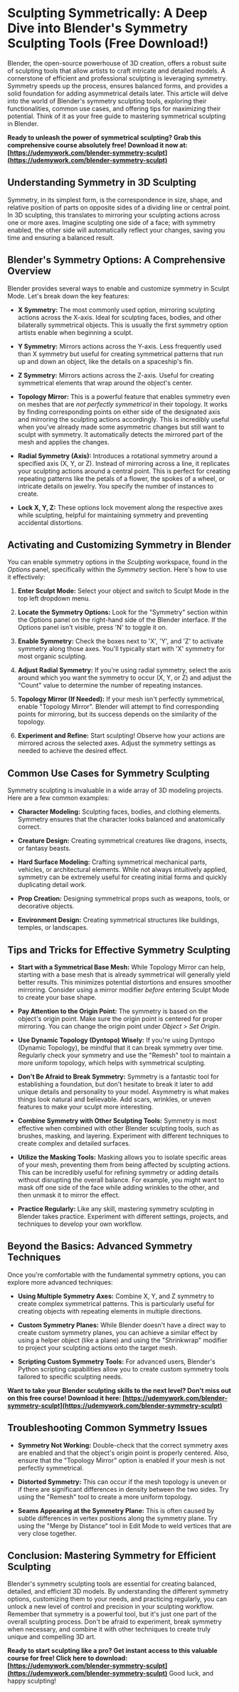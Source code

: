 # Sculpting Symmetrically: A Deep Dive into Blender's Symmetry Sculpting Tools (Free Download!)

Blender, the open-source powerhouse of 3D creation, offers a robust suite of sculpting tools that allow artists to craft intricate and detailed models. A cornerstone of efficient and professional sculpting is leveraging symmetry. Symmetry speeds up the process, ensures balanced forms, and provides a solid foundation for adding asymmetrical details later. This article will delve into the world of Blender's symmetry sculpting tools, exploring their functionalities, common use cases, and offering tips for maximizing their potential. Think of it as your free guide to mastering symmetrical sculpting in Blender.

**Ready to unleash the power of symmetrical sculpting? Grab this comprehensive course absolutely free! Download it now at: [https://udemywork.com/blender-symmetry-sculpt](https://udemywork.com/blender-symmetry-sculpt)**

## Understanding Symmetry in 3D Sculpting

Symmetry, in its simplest form, is the correspondence in size, shape, and relative position of parts on opposite sides of a dividing line or central point. In 3D sculpting, this translates to mirroring your sculpting actions across one or more axes. Imagine sculpting one side of a face; with symmetry enabled, the other side will automatically reflect your changes, saving you time and ensuring a balanced result.

## Blender's Symmetry Options: A Comprehensive Overview

Blender provides several ways to enable and customize symmetry in Sculpt Mode.  Let's break down the key features:

*   **X Symmetry:**  The most commonly used option, mirroring sculpting actions across the X-axis. Ideal for sculpting faces, bodies, and other bilaterally symmetrical objects.  This is usually the first symmetry option artists enable when beginning a sculpt.

*   **Y Symmetry:** Mirrors actions across the Y-axis.  Less frequently used than X symmetry but useful for creating symmetrical patterns that run up and down an object, like the details on a spaceship's fin.

*   **Z Symmetry:** Mirrors actions across the Z-axis.  Useful for creating symmetrical elements that wrap around the object's center.

*   **Topology Mirror:** This is a powerful feature that enables symmetry even on meshes that are *not perfectly symmetrical* in their topology. It works by finding corresponding points on either side of the designated axis and mirroring the sculpting actions accordingly.  This is incredibly useful when you’ve already made some asymmetric changes but still want to sculpt with symmetry. It automatically detects the mirrored part of the mesh and applies the changes.

*   **Radial Symmetry (Axis):**  Introduces a rotational symmetry around a specified axis (X, Y, or Z).  Instead of mirroring across a line, it replicates your sculpting actions around a central point. This is perfect for creating repeating patterns like the petals of a flower, the spokes of a wheel, or intricate details on jewelry.  You specify the number of instances to create.

*   **Lock X, Y, Z:** These options lock movement along the respective axes while sculpting, helpful for maintaining symmetry and preventing accidental distortions.

## Activating and Customizing Symmetry in Blender

You can enable symmetry options in the *Sculpting* workspace, found in the *Options* panel, specifically within the *Symmetry* section. Here's how to use it effectively:

1.  **Enter Sculpt Mode:** Select your object and switch to Sculpt Mode in the top left dropdown menu.

2.  **Locate the Symmetry Options:**  Look for the "Symmetry" section within the Options panel on the right-hand side of the Blender interface. If the Options panel isn't visible, press 'N' to toggle it on.

3.  **Enable Symmetry:** Check the boxes next to 'X', 'Y', and 'Z' to activate symmetry along those axes.  You'll typically start with 'X' symmetry for most organic sculpting.

4.  **Adjust Radial Symmetry:** If you're using radial symmetry, select the axis around which you want the symmetry to occur (X, Y, or Z) and adjust the "Count" value to determine the number of repeating instances.

5.  **Topology Mirror (If Needed):** If your mesh isn't perfectly symmetrical, enable "Topology Mirror". Blender will attempt to find corresponding points for mirroring, but its success depends on the similarity of the topology.

6.  **Experiment and Refine:**  Start sculpting! Observe how your actions are mirrored across the selected axes. Adjust the symmetry settings as needed to achieve the desired effect.

## Common Use Cases for Symmetry Sculpting

Symmetry sculpting is invaluable in a wide array of 3D modeling projects. Here are a few common examples:

*   **Character Modeling:** Sculpting faces, bodies, and clothing elements. Symmetry ensures that the character looks balanced and anatomically correct.

*   **Creature Design:** Creating symmetrical creatures like dragons, insects, or fantasy beasts.

*   **Hard Surface Modeling:** Crafting symmetrical mechanical parts, vehicles, or architectural elements. While not always intuitively applied, symmetry can be extremely useful for creating initial forms and quickly duplicating detail work.

*   **Prop Creation:** Designing symmetrical props such as weapons, tools, or decorative objects.

*   **Environment Design:** Creating symmetrical structures like buildings, temples, or landscapes.

## Tips and Tricks for Effective Symmetry Sculpting

*   **Start with a Symmetrical Base Mesh:** While Topology Mirror can help, starting with a base mesh that is already symmetrical will generally yield better results. This minimizes potential distortions and ensures smoother mirroring. Consider using a mirror modifier *before* entering Sculpt Mode to create your base shape.

*   **Pay Attention to the Origin Point:** The symmetry is based on the object's origin point. Make sure the origin point is centered for proper mirroring. You can change the origin point under *Object > Set Origin*.

*   **Use Dynamic Topology (Dyntopo) Wisely:** If you're using Dyntopo (Dynamic Topology), be mindful that it can break symmetry over time. Regularly check your symmetry and use the "Remesh" tool to maintain a more uniform topology, which helps with symmetrical sculpting.

*   **Don't Be Afraid to Break Symmetry:** Symmetry is a fantastic tool for establishing a foundation, but don't hesitate to break it later to add unique details and personality to your model. Asymmetry is what makes things look natural and believable. Add scars, wrinkles, or uneven features to make your sculpt more interesting.

*   **Combine Symmetry with Other Sculpting Tools:** Symmetry is most effective when combined with other Blender sculpting tools, such as brushes, masking, and layering. Experiment with different techniques to create complex and detailed surfaces.

*   **Utilize the Masking Tools:** Masking allows you to isolate specific areas of your mesh, preventing them from being affected by sculpting actions. This can be incredibly useful for refining symmetry or adding details without disrupting the overall balance. For example, you might want to mask off one side of the face while adding wrinkles to the other, and then unmask it to mirror the effect.

*   **Practice Regularly:** Like any skill, mastering symmetry sculpting in Blender takes practice. Experiment with different settings, projects, and techniques to develop your own workflow.

## Beyond the Basics: Advanced Symmetry Techniques

Once you're comfortable with the fundamental symmetry options, you can explore more advanced techniques:

*   **Using Multiple Symmetry Axes:** Combine X, Y, and Z symmetry to create complex symmetrical patterns. This is particularly useful for creating objects with repeating elements in multiple directions.

*   **Custom Symmetry Planes:** While Blender doesn't have a direct way to create custom symmetry planes, you can achieve a similar effect by using a helper object (like a plane) and using the "Shrinkwrap" modifier to project your sculpting actions onto the target mesh.

*   **Scripting Custom Symmetry Tools:** For advanced users, Blender's Python scripting capabilities allow you to create custom symmetry tools tailored to specific sculpting needs.

**Want to take your Blender sculpting skills to the next level? Don't miss out on this free course! Download it here: [https://udemywork.com/blender-symmetry-sculpt](https://udemywork.com/blender-symmetry-sculpt)**

## Troubleshooting Common Symmetry Issues

*   **Symmetry Not Working:** Double-check that the correct symmetry axes are enabled and that the object's origin point is properly centered. Also, ensure that the "Topology Mirror" option is enabled if your mesh is not perfectly symmetrical.

*   **Distorted Symmetry:** This can occur if the mesh topology is uneven or if there are significant differences in density between the two sides. Try using the "Remesh" tool to create a more uniform topology.

*   **Seams Appearing at the Symmetry Plane:** This is often caused by subtle differences in vertex positions along the symmetry plane. Try using the "Merge by Distance" tool in Edit Mode to weld vertices that are very close together.

## Conclusion: Mastering Symmetry for Efficient Sculpting

Blender's symmetry sculpting tools are essential for creating balanced, detailed, and efficient 3D models. By understanding the different symmetry options, customizing them to your needs, and practicing regularly, you can unlock a new level of control and precision in your sculpting workflow. Remember that symmetry is a powerful tool, but it's just one part of the overall sculpting process. Don't be afraid to experiment, break symmetry when necessary, and combine it with other techniques to create truly unique and compelling 3D art.

**Ready to start sculpting like a pro? Get instant access to this valuable course for free! Click here to download: [https://udemywork.com/blender-symmetry-sculpt](https://udemywork.com/blender-symmetry-sculpt)** Good luck, and happy sculpting!
